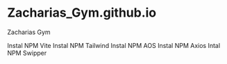 # Zacharias_Gym.github.io
Zacharias Gym

Instal NPM Vite
Instal NPM Tailwind
Instal NPM AOS
Instal NPM Axios
Intal NPM Swipper
